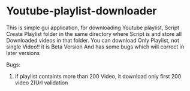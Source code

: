 # Youtube-playlist-downloader
This is simple gui application, for downloading Youtube playlist,
Script Create Playlist folder in the same directory where Script is and
store all Downloaded videos in that folder. You can download Only Playlist,
not single Video!!
it is Beta Version And has some bugs which will correct in later versions

Bugs:
1) if playlist containts more than 200 Video, it download only first 200 video
2)Url validation

